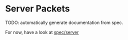 # Server Packets
TODO: automatically generate documentation from spec.

For now, have a look at [spec/server](../spec/server)
